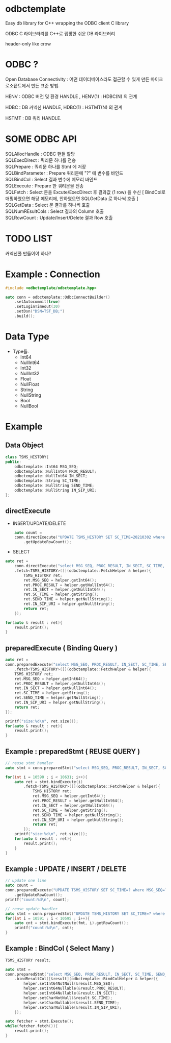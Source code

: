 # odbctemplate


Easy db library for C++ wrapping the ODBC client C library

ODBC C 라이브러리를 C++로 랩핑한 쉬운 DB 라이브러리

header-only like crow


# ODBC ? 

Open Database Connectivity : 어떤 데이터베이스라도 접근할 수 있게 만든 마이크로소픝트에서 만든 표준 방법.

HENV : ODBC 버전 및 환경 HANDLE , HENV(1) : HDBC(N) 의 관계

HDBC : DB 커넥션 HANDLE, HDBC(1) : HSTMT(N) 의 관계

HSTMT : DB 쿼리 HANDLE.


# SOME ODBC API

SQLAllocHandle : ODBC 핸들 할당   
SQLExecDirect : 쿼리문 하나를 전송   
SQLPrepare : 쿼리문 하나를 Stmt 에 저장   
SQLBindParameter : Prepare 쿼리문에 "?" 에 변수를 바인드   
SQLBindCol : Select 결과 변수에 메모리 바인드   
SQLExecute : Prepare 한 쿼리문을 전송   
SQLFetch : Select 문을 Excute/ExecDirect 후 결과값 (1 row) 을 수신 [ BindCol로 매핑하였으면 해당 메모리에, 안하였으면 SQLGetData 로 하나씩 호출 ]   
SQLGetData : Select 문 결과를 하나씩 호출   
SQLNumREsultCols : Select 결과의 Column 호출   
SQLRowCount : Update/Insert/Delete 결과 Row 호출   

# TODO LIST

커넥션풀 만들어야 하나?


# Example : Connection 

```cpp
#include <odbctemplate/odbctemplate.hpp>

auto conn = odbctemplate::OdbcConnectBuilder()
    .setAutocommit(true)
    .setLoginTimeout(30)
    .setDsn("DSN=TST_DB;")
    .build();
```
# Data Type
-   Type들.
    -   Int64
    -   NullInt64
    -   Int32
    -   NullInt32
    -   Float
    -   NullFloat
    -   String
    -   NullString
    -   Bool
    -   NullBool


# Example 
## Data Object
```cpp
class TSMS_HISTORY{
public:
    odbctemplate::Int64 MSG_SEQ;
    odbctemplate::NullInt64 PROC_RESULT;
    odbctemplate::NullInt64 IN_SECT;
    odbctemplate::String SC_TIME;
    odbctemplate::NullString SEND_TIME;
    odbctemplate::NullString IN_SIP_URI;
};
```
## directExecute

-   INSERT/UPDATE/DELETE
```cpp
    auto count = 
    conn.directExecute("UPDATE TSMS_HISTORY SET SC_TIME=20210302 where MSG_SEQ=10590")
        .getUpdateRowCount();
```
-   SELECT
```cpp
auto ret = 
    conn.directExecute("select MSG_SEQ, PROC_RESULT, IN_SECT, SC_TIME, SEND_TIME, IN_SIP_URI from TSMS_HISTORY;")
    .fetch<TSMS_HISTORY>([](odbctemplate::FetchHelper & helper){
        TSMS_HISTORY ret;
        ret.MSG_SEQ = helper.getInt64();
        ret.PROC_RESULT = helper.getNullInt64();
        ret.IN_SECT = helper.getNullInt64();
        ret.SC_TIME = helper.getString();
        ret.SEND_TIME = helper.getNullString();
        ret.IN_SIP_URI = helper.getNullString();
        return ret;
    });

for(auto & result : ret){
    result.print();
}

```

## preparedExecute ( Binding Query )
```cpp
auto ret = 
conn.preparedExecute("select MSG_SEQ, PROC_RESULT, IN_SECT, SC_TIME, SEND_TIME, IN_SIP_URI from TSMS_HISTORY where MSG_SEQ > ? and MSG_SEQ < ?;", 10587, 10631)
    .fetch<TSMS_HISTORY>([](odbctemplate::FetchHelper & helper){
    TSMS_HISTORY ret;
    ret.MSG_SEQ = helper.getInt64();
    ret.PROC_RESULT = helper.getNullInt64();
    ret.IN_SECT = helper.getNullInt64();
    ret.SC_TIME = helper.getString();
    ret.SEND_TIME = helper.getNullString();
    ret.IN_SIP_URI = helper.getNullString();
    return ret;
});

printf("size:%d\n", ret.size());
for(auto & result : ret){
    result.print();
}
```

## Example : preparedStmt ( REUSE QUERY )

```cpp
// reuse stmt handler
auto stmt = conn.preparedStmt("select MSG_SEQ, PROC_RESULT, IN_SECT, SC_TIME, SEND_TIME, IN_SIP_URI from TSMS_HISTORY where MSG_SEQ = ?;");

for(int i = 10590 ; i < 10631; i++){
    auto ret = stmt.bindExecute(i)
        .fetch<TSMS_HISTORY>([](odbctemplate::FetchHelper & helper){
            TSMS_HISTORY ret;
            ret.MSG_SEQ = helper.getInt64();
            ret.PROC_RESULT = helper.getNullInt64();
            ret.IN_SECT = helper.getNullInt64();
            ret.SC_TIME = helper.getString();
            ret.SEND_TIME = helper.getNullString();
            ret.IN_SIP_URI = helper.getNullString();
            return ret;
        });
    printf("size:%d\n", ret.size());
    for(auto & result : ret){
        result.print();
    }
}
```

## Example : UPDATE / INSERT / DELETE 

```cpp
// update one line 
auto count = 
conn.preparedExecute("UPDATE TSMS_HISTORY SET SC_TIME=? where MSG_SEQ=?", fmt, 10590)
    .getUpdateRowCount();
printf("count:%d\n", count);

// reuse update handler
auto stmt = conn.preparedStmt("UPDATE TSMS_HISTORY SET SC_TIME=? where MSG_SEQ=?")
for(int i = 10591 ; i < 10595 ; i++){
    auto cnt = stmt.bindExecute(fmt, i).getRowCount();
    printf("count:%d\n", cnt);
}

```





## Example : BindCol ( Select Many )

```cpp
TSMS_HISTORY result;

auto stmt = 
conn.preparedStmt("select MSG_SEQ, PROC_RESULT, IN_SECT, SC_TIME, SEND_TIME, IN_SIP_URI from TSMS_HISTORY;")
    .bindResultCol([&result](odbctemplate::BindColHelper & helper){
        helper.setInt64NotNull(&result.MSG_SEQ);
        helper.setInt64Nullable(&result.PROC_RESULT);
        helper.setInt64Nullable(&result.IN_SECT);
        helper.setCharNotNull(&result.SC_TIME);
        helper.setCharNullable(&result.SEND_TIME);
        helper.setCharNullable(&result.IN_SIP_URI);
    });

auto fetcher = stmt.Execute();
while(fetcher.fetch()){
    result.print();
}

```




